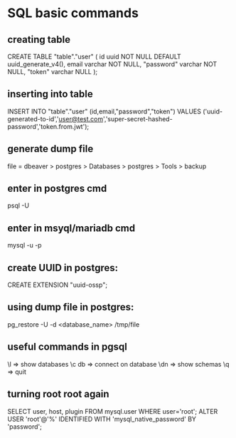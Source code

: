 # SQL basic commands

## creating table
CREATE TABLE "table"."user" (
    id uuid NOT NULL DEFAULT uuid_generate_v4(),
    email varchar NOT NULL,
    "password" varchar NOT NULL,
    "token" varchar NULL
);


## inserting into table
INSERT INTO "table"."user" (id,email,"password","token") VALUES ('uuid-generated-to-id','user@test.com','super-secret-hashed-password','token.from.jwt');

## generate dump file
file = dbeaver > postgres > Databases > postgres > Tools > backup

## enter in postgres cmd
psql -U <username>

## enter in msyql/mariadb cmd
mysql -u <username> -p

## create UUID in postgres:
CREATE EXTENSION "uuid-ossp";

## using dump file in postgres:
pg_restore -U <username> -d <database_name> /tmp/file

## useful commands in pgsql
\l => show databases
\c db => connect on database
\dn => show schemas
\q => quit

## turning root root again
SELECT user, host, plugin FROM mysql.user WHERE user='root';
ALTER USER 'root'@'%' IDENTIFIED WITH 'mysql_native_password' BY 'password';
